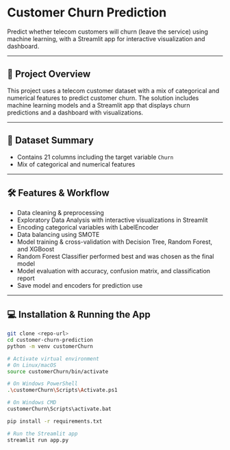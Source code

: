 # Customer Churn Prediction

Predict whether telecom customers will churn (leave the service) using machine learning, with a Streamlit app for interactive visualization and dashboard.

---

## 🚀 Project Overview

This project uses a telecom customer dataset with a mix of categorical and numerical features to predict customer churn. The solution includes machine learning models and a Streamlit app that displays churn predictions and a dashboard with visualizations.

---

## 📂 Dataset Summary

- Contains 21 columns including the target variable `Churn`  
- Mix of categorical and numerical features  

---

## 🛠 Features & Workflow

- Data cleaning & preprocessing  
- Exploratory Data Analysis with interactive visualizations in Streamlit  
- Encoding categorical variables with LabelEncoder  
- Data balancing using SMOTE  
- Model training & cross-validation with Decision Tree, Random Forest, and XGBoost  
- Random Forest Classifier performed best and was chosen as the final model  
- Model evaluation with accuracy, confusion matrix, and classification report  
- Save model and encoders for prediction use  

---

## 💻 Installation & Running the App

```bash
git clone <repo-url>
cd customer-churn-prediction
python -m venv customerChurn

# Activate virtual environment
# On Linux/macOS
source customerChurn/bin/activate

# On Windows PowerShell
.\customerChurn\Scripts\Activate.ps1

# On Windows CMD
customerChurn\Scripts\activate.bat

pip install -r requirements.txt

# Run the Streamlit app
streamlit run app.py
